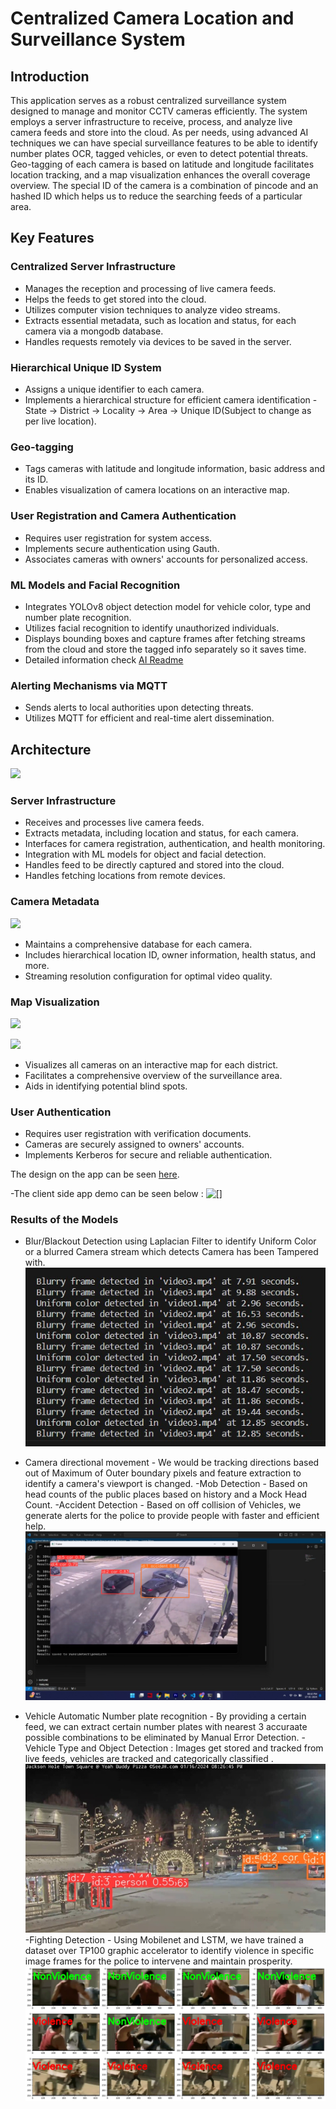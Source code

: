 # Centralized Camera Location and Surveillance System

## Introduction

This application serves as a robust centralized surveillance system designed to manage and monitor CCTV cameras efficiently. The system employs a server infrastructure to receive, process, and analyze live camera feeds and store into the cloud. As per needs, using advanced AI techniques we can have special surveillance features to be able to identify number plates OCR, tagged vehicles, or even to detect potential threats. Geo-tagging of each camera is based on latitude and longitude facilitates location tracking, and a map visualization enhances the overall coverage overview. The special ID of the camera is a combination of pincode and an hashed ID which helps us to reduce the searching feeds of a particular area.

## Key Features

### Centralized Server Infrastructure

- Manages the reception and processing of live camera feeds.
- Helps the feeds to get stored into the cloud.
- Utilizes computer vision techniques to analyze video streams.
- Extracts essential metadata, such as location and status, for each camera via a mongodb database.
- Handles requests remotely via devices to be saved in the server.

### Hierarchical Unique ID System

- Assigns a unique identifier to each camera.
- Implements a hierarchical structure for efficient camera identification - State → District → Locality → Area → Unique ID(Subject to change as per live location).


### Geo-tagging

- Tags cameras with latitude and longitude information, basic address and its ID.
- Enables visualization of camera locations on an interactive map.

### User Registration and Camera Authentication

- Requires user registration for system access.
- Implements secure authentication using Gauth.
- Associates cameras with owners' accounts for personalized access.

### ML Models and Facial Recognition

- Integrates YOLOv8 object detection model for vehicle color, type and number plate recognition.
- Utilizes facial recognition to identify unauthorized individuals.
- Displays bounding boxes and capture frames after fetching streams from the cloud and store the tagged info separately so it saves time.
- Detailed information check [AI Readme](https://github.com/simran-2501/RJPOLICE_HACK_1009_NullandNill_6/blob/main/AI%20Models/README.md)

### Alerting Mechanisms via MQTT

- Sends alerts to local authorities upon detecting threats.
- Utilizes MQTT for efficient and real-time alert dissemination.

## Architecture
![](Images/Architecture.jpg)
### Server Infrastructure

- Receives and processes live camera feeds.
- Extracts metadata, including location and status, for each camera.
- Interfaces for camera registration, authentication, and health monitoring.
- Integration with ML models for object and facial detection.
- Handles feed to be directly captured and stored into the cloud.
- Handles fetching locations from remote devices.
  
### Camera Metadata
![](Images/Info-box.jpg)
- Maintains a comprehensive database for each camera.
- Includes hierarchical location ID, owner information, health status, and more.
- Streaming resolution configuration for optimal video quality.

### Map Visualization
![](Images/Map-1.jpg)

![](Images/Map-2.jpg)
- Visualizes all cameras on an interactive map for each district.
- Facilitates a comprehensive overview of the surveillance area.
- Aids in identifying potential blind spots.

### User Authentication

- Requires user registration with verification documents.
- Cameras are securely assigned to owners' accounts.
- Implements Kerberos for secure and reliable authentication.

The design on the app can be seen [here](https://www.figma.com/file/DEhKfePscqCpsP7Lpx2yj4/security-(Community)?type=design&node-id=0%3A1&mode=design&t=M0ETGKfWs7FWqsRv-1).

-The client side app demo can be seen below :
![[]]([Images/demo.mp4](https://github.com/simran-2501/RJPOLICE_HACK_1009_NullandNill_6/tree/main/Images/demo.mp4))


### Results of the Models
- Blur/Blackout Detection using Laplacian Filter to identify Uniform Color or a blurred Camera stream which detects Camera has been Tampered with. 
![](Images/Blackout.jpg)
- Camera directional movement - We would be tracking directions based out of Maximum of Outer boundary pixels and feature extraction to identify a camera's viewport is changed.
-Mob Detection - Based on head counts of the public places based on history and a Mock Head Count.
-Accident Detection - Based on off collision of Vehicles, we generate alerts for the police to provide people with faster and efficient help.
![](Images/Accident.jpg)

- Vehicle Automatic Number plate recognition - By providing a certain feed, we can extract certain number plates with nearest 3 accuraate possible combinations to be eliminated by Manual Error Detection.
-Vehicle Type and Object Detection : Images get stored and tracked from live feeds, vehicles are tracked and categorically classified .
![](Images/Object-1.jpg)
-Fighting Detection - Using Mobilenet and LSTM, we have trained a dataset over TP100 graphic accelerator to identify violence in specific image frames for the police to intervene and maintain prosperity.
![](Images/Fighting.png)
